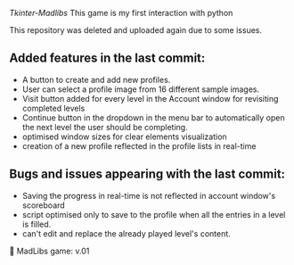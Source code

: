 _Tkinter-Madlibs_
This game is my first interaction with python

This repository was deleted and uploaded again due to some issues.

## Added features in the last commit:
* A button to create and add new profiles.
* User can select a profile image from 16 different sample images.
* Visit button added for every level in the Account window for revisiting completed levels
* Continue button in the dropdown in the menu bar to automatically open the next level the user should be completing.
* optimised window sizes for clear elements visualization
* creation of a new profile reflected in the profile lists in real-time
  
## Bugs and issues appearing with the last commit:
* Saving the progress in real-time is not reflected in account window's scoreboard
* script optimised only to save to the profile when all the entries in a level is filled.
* can't edit and replace the already played level's content.
  
:floppy_disk: MadLibs game: v.01
